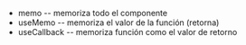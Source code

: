 - memo -- memoriza todo el componente
- useMemo -- memoriza el valor de la función (retorna)
- useCallback -- memoriza función como el valor de retorno